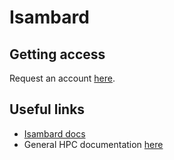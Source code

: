 # Isambard

## Getting access

Request an account [here](https://gw4-isambard.github.io/docs/user-guide/requestaccount.html).

## Useful links

- [Isambard docs](https://gw4-isambard.github.io/docs/index.html)
- General HPC documentation [here](https://www.acrc.bris.ac.uk/protected/hpc-docs/index.html)
